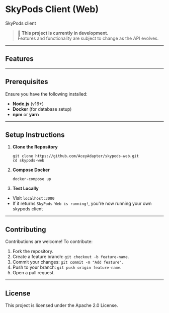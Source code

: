 # SkyPods Client (Web)

SkyPods client

> **🚧 This project is currently in development.**  
> Features and functionality are subject to change as the API evolves.

---

## Features

---

## Prerequisites

Ensure you have the following installed:

- **Node.js** (v16+)
- **Docker** (for database setup)
- **npm** or **yarn**

---

## Setup Instructions

1. **Clone the Repository**
   ``` 
   git clone https://github.com/AceyAdapter/skypods-web.git
   cd skypods-web
2. **Compose Docker**
   ```
   docker-compose up
3. **Test Locally**
- Visit `localhost:3000`
- If it returns `SkyPods Web is running!`, you're now running your own skypods client

---

## Contributing
Contributions are welcome! To contribute:

1. Fork the repository.
2. Create a feature branch: `git checkout -b feature-name`.
3. Commit your changes: `git commit -m "Add feature"`.
4. Push to your branch: `git push origin feature-name`.
5. Open a pull request.

---

## License

This project is licensed under the Apache 2.0 License.
